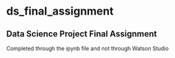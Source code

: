 # ds_final_assignment

## Data Science Project Final Assignment

Completed through the ipynb file and not through Watson Studio
